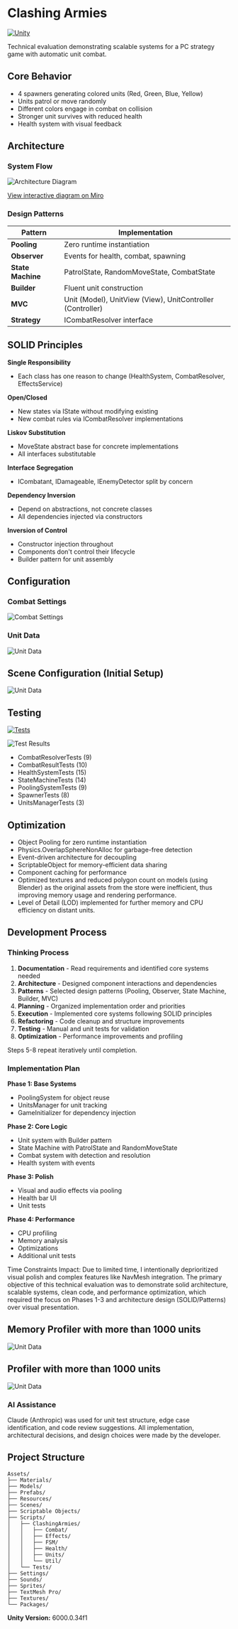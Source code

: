 # Clashing Armies

[![Unity](https://img.shields.io/badge/Unity-6000.0.34f1-black.svg?style=flat&logo=unity)](https://unity.com/)

Technical evaluation demonstrating scalable systems for a PC strategy game with automatic unit combat.

## Core Behavior

* 4 spawners generating colored units (Red, Green, Blue, Yellow)
* Units patrol or move randomly
* Different colors engage in combat on collision
* Stronger unit survives with reduced health
* Health system with visual feedback

## Architecture

### System Flow

![Architecture Diagram](./ReadmeImages/flowchart.png)

[View interactive diagram on Miro](https://miro.com/app/board/uXjVJ4qPYqI=/?share_link_id=42569797821)

### Design Patterns

| Pattern | Implementation |
|---------|----------------|
| **Pooling** | Zero runtime instantiation |
| **Observer** | Events for health, combat, spawning |
| **State Machine** | PatrolState, RandomMoveState, CombatState |
| **Builder** | Fluent unit construction |
| **MVC** | Unit (Model), UnitView (View), UnitController (Controller) |
| **Strategy** | ICombatResolver interface |

## SOLID Principles

**Single Responsibility**
* Each class has one reason to change (HealthSystem, CombatResolver, EffectsService)

**Open/Closed**
* New states via IState without modifying existing
* New combat rules via ICombatResolver implementations

**Liskov Substitution**
* MoveState abstract base for concrete implementations
* All interfaces substitutable

**Interface Segregation**
* ICombatant, IDamageable, IEnemyDetector split by concern

**Dependency Inversion**
* Depend on abstractions, not concrete classes
* All dependencies injected via constructors

**Inversion of Control**
* Constructor injection throughout
* Components don't control their lifecycle
* Builder pattern for unit assembly

## Configuration

### Combat Settings

![Combat Settings](./ReadmeImages/combat_settings.png)

### Unit Data

![Unit Data](./ReadmeImages/unit_data.png)

## Scene Configuration (Initial Setup)
![Unit Data](./ReadmeImages/initial_setup.png)

## Testing

[![Tests](https://img.shields.io/badge/Tests-67%20passing-success.svg)]()

![Test Results](././ReadmeImages/test_results.png)

* CombatResolverTests (9)
* CombatResultTests (10)
* HealthSystemTests (15)
* StateMachineTests (14)
* PoolingSystemTests (9)
* SpawnerTests (8)
* UnitsManagerTests (3)

## Optimization

* Object Pooling for zero runtime instantiation
* Physics.OverlapSphereNonAlloc for garbage-free detection
* Event-driven architecture for decoupling
* ScriptableObject for memory-efficient data sharing
* Component caching for performance
* Optimized textures and reduced polygon count on models (using Blender) as the original assets from the store were inefficient, thus improving memory usage and rendering performance.
* Level of Detail (LOD) implemented for further memory and CPU efficiency on distant units.

## Development Process

### Thinking Process

1. **Documentation** - Read requirements and identified core systems needed
2. **Architecture** - Designed component interactions and dependencies
3. **Patterns** - Selected design patterns (Pooling, Observer, State Machine, Builder, MVC)
4. **Planning** - Organized implementation order and priorities
5. **Execution** - Implemented core systems following SOLID principles
6. **Refactoring** - Code cleanup and structure improvements
7. **Testing** - Manual and unit tests for validation
8. **Optimization** - Performance improvements and profiling

Steps 5-8 repeat iteratively until completion.

### Implementation Plan

**Phase 1: Base Systems**
* PoolingSystem for object reuse
* UnitsManager for unit tracking
* GameInitializer for dependency injection

**Phase 2: Core Logic**
* Unit system with Builder pattern
* State Machine with PatrolState and RandomMoveState
* Combat system with detection and resolution
* Health system with events

**Phase 3: Polish**
* Visual and audio effects via pooling
* Health bar UI
* Unit tests

**Phase 4: Performance**
* CPU profiling
* Memory analysis
* Optimizations
* Additional unit tests

Time Constraints Impact: Due to limited time, I intentionally deprioritized visual polish and complex features like NavMesh integration. The primary objective of this technical evaluation was to demonstrate solid architecture, scalable systems, clean code, and performance optimization, which required the focus on Phases 1-3 and architecture design (SOLID/Patterns) over visual presentation. 

## Memory Profiler with more than 1000 units
![Unit Data](./ReadmeImages/memory_profiler.png)

## Profiler with more than 1000 units
![Unit Data](./ReadmeImages/profiler.png)

### AI Assistance

Claude (Anthropic) was used for unit test structure, edge case identification, and code review suggestions. All implementation, architectural decisions, and design choices were made by the developer.

## Project Structure

```
Assets/
├── Materials/
├── Models/
├── Prefabs/
├── Resources/
├── Scenes/
├── Scriptable Objects/
├── Scripts/
│   ├── ClashingArmies/
│   │   ├── Combat/
│   │   ├── Effects/
│   │   ├── FSM/
│   │   ├── Health/
│   │   ├── Units/
│   │   └── Util/
│   └── Tests/
├── Settings/
├── Sounds/
├── Sprites/
├── TextMesh Pro/
├── Textures/
└── Packages/
```

**Unity Version:** 6000.0.34f1